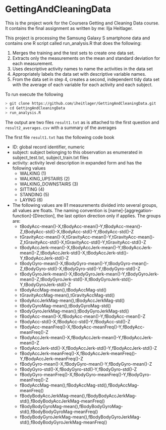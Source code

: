 # GettingAndCleaningData

This is the project work for the Coursera Getting and Cleaning Data course. It contains the final assignment as written by me: Ilja Heitlager.

This project is processing the Samsung Galaxy S smartphone data and contains one R script called run_analysis.R that does the following:

1. Merges the training and the test sets to create one data set.
1. Extracts only the measurements on the mean and standard deviation for each measurement.
1. Uses descriptive activity names to name the activities in the data set
1. Appropriately labels the data set with descriptive variable names.
1. From the data set in step 4, creates a second, independent tidy data set with the average of each variable for each activity and each subject.

To run execute the following

```bash
> git clone https://github.com/iheitlager/GettingAndCleaningData.git
> cd GettingAndCleaningData
> run_analysis.R
```

The output are two files ```result1.txt``` as is attached to the first question and ```result2_averages.csv``` with a summary of the averages

The first file ```result1.txt``` has the following code book

* ID: global record identifier, numeric
* subject: subject belonging to this observation as enumerated in subject_test.txt, subject_train.txt files
* activity: activity level description in expanded form and has the following values
  * WALKING (1)
  * WALKING_UPSTAIRS (2)
  * WALKING_DOWNSTAIRS (3)
  * SITTING (4)
  * STANDING (5)
  * LAYING (6)
* The following values are 81 measurements divided into several groups, all values are floats. The naming convention is [name]-[aggregation-function]-[Direction], the last option direction only if applies. The groups are:
  * tBodyAcc-mean()-X,tBodyAcc-mean()-Y,tBodyAcc-mean()-Z,tBodyAcc-std()-X,tBodyAcc-std()-Y,tBodyAcc-std()-Z
  * tGravityAcc-mean()-X,tGravityAcc-mean()-Y,tGravityAcc-mean()-Z,tGravityAcc-std()-X,tGravityAcc-std()-Y,tGravityAcc-std()-Z
  * tBodyAccJerk-mean()-X,tBodyAccJerk-mean()-Y,tBodyAccJerk-mean()-Z,tBodyAccJerk-std()-X,tBodyAccJerk-std()-Y,tBodyAccJerk-std()-Z
  * tBodyGyro-mean()-X,tBodyGyro-mean()-Y,tBodyGyro-mean()-Z,tBodyGyro-std()-X,tBodyGyro-std()-Y,tBodyGyro-std()-Z
  * tBodyGyroJerk-mean()-X,tBodyGyroJerk-mean()-Y,tBodyGyroJerk-mean()-Z,tBodyGyroJerk-std()-X,tBodyGyroJerk-std()-Y,tBodyGyroJerk-std()-Z
  * tBodyAccMag-mean(),tBodyAccMag-std()
  * tGravityAccMag-mean(),tGravityAccMag-std()
  * tBodyAccJerkMag-mean(),tBodyAccJerkMag-std()
  * tBodyGyroMag-mean(),tBodyGyroMag-std()
  * tBodyGyroJerkMag-mean(),tBodyGyroJerkMag-std()
  * fBodyAcc-mean()-X,fBodyAcc-mean()-Y,fBodyAcc-mean()-Z
  * fBodyAcc-std()-X,fBodyAcc-std()-Y,fBodyAcc-std()-Z
  * fBodyAcc-meanFreq()-X,fBodyAcc-meanFreq()-Y,fBodyAcc-meanFreq()-Z
  * fBodyAccJerk-mean()-X,fBodyAccJerk-mean()-Y,fBodyAccJerk-mean()-Z
  * fBodyAccJerk-std()-X,fBodyAccJerk-std()-Y,fBodyAccJerk-std()-Z
  * fBodyAccJerk-meanFreq()-X,fBodyAccJerk-meanFreq()-Y,fBodyAccJerk-meanFreq()-Z
  * fBodyGyro-mean()-X,fBodyGyro-mean()-Y,fBodyGyro-mean()-Z
  * fBodyGyro-std()-X,fBodyGyro-std()-Y,fBodyGyro-std()-Z
  * fBodyGyro-meanFreq()-X,fBodyGyro-meanFreq()-Y,fBodyGyro-meanFreq()-Z
  * fBodyAccMag-mean(),fBodyAccMag-std(),fBodyAccMag-meanFreq()
  * fBodyBodyAccJerkMag-mean(),fBodyBodyAccJerkMag-std(),fBodyBodyAccJerkMag-meanFreq()
  * fBodyBodyGyroMag-mean(),fBodyBodyGyroMag-std(),fBodyBodyGyroMag-meanFreq()
  * fBodyBodyGyroJerkMag-mean(),fBodyBodyGyroJerkMag-std(),fBodyBodyGyroJerkMag-meanFreq()
